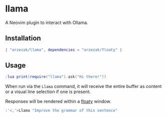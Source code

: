 # llama

A Neovim plugin to interact with Ollama.

## Installation

```lua
{ "arzezak/llama", dependencies = "arzezak/floaty" }
```

## Usage

```lua
:lua print(require("llama").ask("Hi there!"))
```

When run via the `Llama` command, it will receive the entire buffer as content or a visual line selection if one is present.

Responses will be rendered within a [floaty](https://github.com/arzezak/floaty) window.

```lua
:'<,'>Llama "Improve the grammar of this sentence"
```
